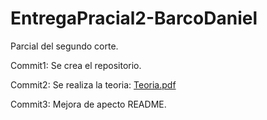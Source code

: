 # EntregaPracial2-BarcoDaniel

Parcial del segundo corte.

Commit1: Se crea el repositorio.

Commit2: Se realiza la teoria:
[Teoria.pdf](https://github.com/Lamermelada42/EntregaPracial2-BarcoDaniel/files/6328021/Teoria.pdf)

Commit3: Mejora de apecto README.
